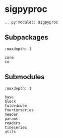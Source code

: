 # sigpyproc

```{eval-rst}
.. py:module:: sigpyproc

```

## Subpackages

```{toctree}
:maxdepth: 1

core
io
```

## Submodules

```{toctree}
:maxdepth: 1

base
block
foldedcube
fourierseries
header
params
readers
timeseries
utils
```
